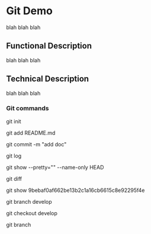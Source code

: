 # Git Demo

blah blah blah

## Functional Description

blah blah blah

## Technical Description

blah blah blah

### Git commands

git init

git add README.md

git commit -m "add doc"

git log

git show --pretty="" --name-only HEAD

git diff

git show 9bebaf0af662be13b2c1a16cb6615c8e92295f4e

git branch develop

git checkout develop

git branch